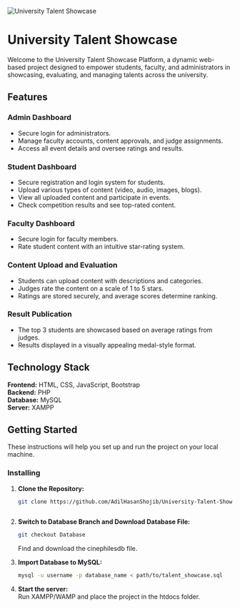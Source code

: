 


![University Talent Showcase](GIF/University%20Talent%20Showcase.gif)


# University Talent Showcase


Welcome to the University Talent Showcase Platform, a dynamic web-based project designed to empower students, faculty, and administrators in showcasing, evaluating, and managing talents across the university.

## Features

### Admin Dashboard
- Secure login for administrators.
- Manage faculty accounts, content approvals, and judge assignments.
- Access all event details and oversee ratings and results.

### Student Dashboard
- Secure registration and login system for students.
- Upload various types of content (video, audio, images, blogs).
- View all uploaded content and participate in events.
- Check competition results and see top-rated content.

### Faculty Dashboard
- Secure login for faculty members.
- Rate student content with an intuitive star-rating system.

### Content Upload and Evaluation
- Students can upload content with descriptions and categories.
- Judges rate the content on a scale of 1 to 5 stars.
- Ratings are stored securely, and average scores determine ranking.
 
### Result Publication
- The top 3 students are showcased based on average ratings from judges.
- Results displayed in a visually appealing medal-style format.




## Technology Stack 
**Frontend:** HTML, CSS, JavaScript, Bootstrap <br>
**Backend:** PHP <br>
**Database:** MySQL <br>
**Server:** XAMPP <br>



## Getting Started

These instructions will help you set up and run the project on your local machine.

### Installing

1. **Clone the Repository:**

    ```bash
    git clone https://github.com/AdilHasanShojib/University-Talent-Showcase.git
  
    ```

2. **Switch to Database Branch and Download Database File:**

    ```bash
    git checkout Database
    ```

    Find and download the cinephilesdb file.

3. **Import Database to MySQL:**

    ```bash
    mysql -u username -p database_name < path/to/talent_showcase.sql
    ```
4. **Start the server:** <br>
   Run XAMPP/WAMP and place the project in the htdocs folder.







  
